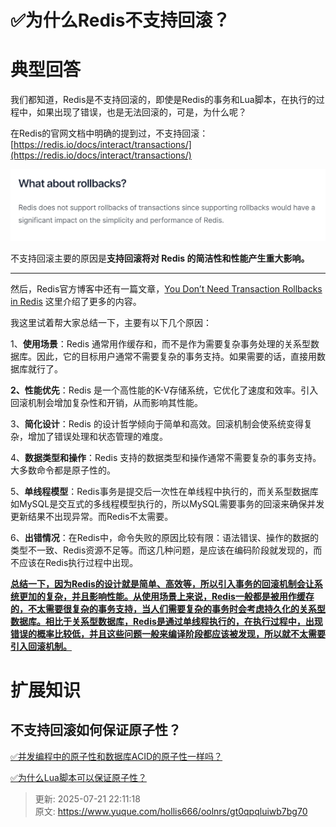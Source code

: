 # ✅为什么Redis不支持回滚？

# 典型回答


我们都知道，Redis是不支持回滚的，即使是Redis的事务和Lua脚本，在执行的过程中，如果出现了错误，也是无法回滚的，可是，为什么呢？



在Redis的官网文档中明确的提到过，不支持回滚：[https://redis.io/docs/interact/transactions/](https://redis.io/docs/interact/transactions/)

![1703999289243-9f43239e-2bd3-44c6-a5a2-590209d64ef8.png](./img/Xqw6A20VClHl6HDp/1703999289243-9f43239e-2bd3-44c6-a5a2-590209d64ef8-775476.png)

不支持回滚主要的原因是**支持回滚将对 Redis 的简洁性和性能产生重大影响。**

****

然后，Redis官方博客中还有一篇文章，[You Don’t Need Transaction Rollbacks in Redis](https://redis.com/blog/you-dont-need-transaction-rollbacks-in-redis/) 这里介绍了更多的内容。



我这里试着帮大家总结一下，主要有以下几个原因：



1、**使用场景**：Redis 通常用作缓存和，而不是作为需要复杂事务处理的关系型数据库。因此，它的目标用户通常不需要复杂的事务支持。如果需要的话，直接用数据库就行了。

**2、性能优先**：Redis 是一个高性能的K-V存储系统，它优化了速度和效率。引入回滚机制会增加复杂性和开销，从而影响其性能。

3、**简化设计**：Redis 的设计哲学倾向于简单和高效。回滚机制会使系统变得复杂，增加了错误处理和状态管理的难度。

4、**数据类型和操作**：Redis 支持的数据类型和操作通常不需要复杂的事务支持。大多数命令都是原子性的。

5、**单线程模型**：Redis事务是提交后一次性在单线程中执行的，而关系型数据库如MySQL是交互式的多线程模型执行的，所以MySQL需要事务的回滚来确保并发更新结果不出现异常。而Redis不太需要。

6、**出错情况**：在Redis中，命令失败的原因比较有限：语法错误、操作的数据的类型不一致、Redis资源不足等。而这几种问题，是应该在编码阶段就发现的，而不应该在Redis执行过程中出现。





**<u>总结一下，因为Redis的设计就是简单、高效等，所以引入事务的回滚机制会让系统更加的复杂，并且影响性能。从使用场景上来说，Redis一般都是被用作缓存的，不太需要很复杂的事务支持，当人们需要复杂的事务时会考虑持久化的关系型数据库。相比于关系型数据库，Redis是通过单线程执行的，在执行过程中，出现错误的概率比较低，并且这些问题一般来编译阶段都应该被发现，所以就不太需要引入回滚机制。</u>**

**<u></u>**

**<u></u>**

# 扩展知识


## 不支持回滚如何保证原子性？


[✅并发编程中的原子性和数据库ACID的原子性一样吗？](https://www.yuque.com/hollis666/oolnrs/wsfbu382gg5l9ytx)



[✅为什么Lua脚本可以保证原子性？](https://www.yuque.com/hollis666/oolnrs/rwdgnu)



> 更新: 2025-07-21 22:11:18  
> 原文: <https://www.yuque.com/hollis666/oolnrs/gt0qpqluiwb7bg70>
